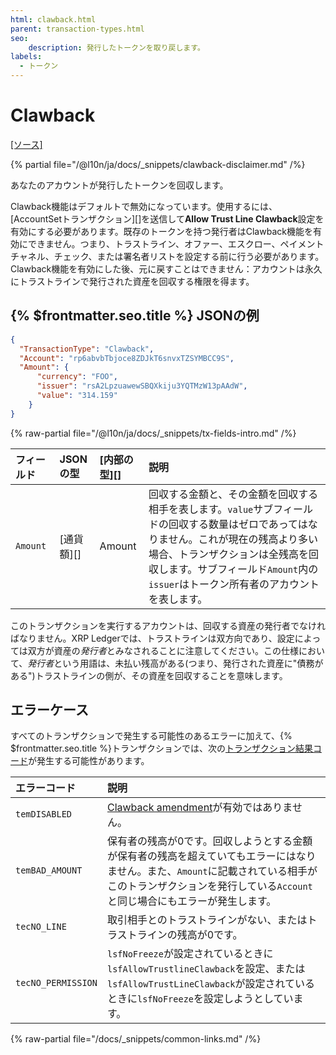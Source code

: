 ```yaml
---
html: clawback.html
parent: transaction-types.html
seo:
    description: 発行したトークンを取り戻します。
labels:
  - トークン
---
```

# Clawback

[[ソース]](https://github.com/XRPLF/rippled/blob/master/src/ripple/app/tx/impl/Clawback.cpp "ソース")

{% partial file="/@l10n/ja/docs/_snippets/clawback-disclaimer.md" /%}

あなたのアカウントが発行したトークンを回収します。

Clawback機能はデフォルトで無効になっています。使用するには、[AccountSetトランザクション][]を送信して**Allow Trust Line Clawback**設定を有効にする必要があります。既存のトークンを持つ発行者はClawback機能を有効にできません。つまり、トラストライン、オファー、エスクロー、ペイメントチャネル、チェック、または署名者リストを設定する前に行う必要があります。Clawback機能を有効にした後、元に戻すことはできません：アカウントは永久にトラストラインで発行された資産を回収する権限を得ます。

## {% $frontmatter.seo.title %} JSONの例

```json
{
  "TransactionType": "Clawback",
  "Account": "rp6abvbTbjoce8ZDJkT6snvxTZSYMBCC9S",
  "Amount": {
      "currency": "FOO",
      "issuer": "rsA2LpzuawewSBQXkiju3YQTMzW13pAAdW",
      "value": "314.159"
    }
}
```

{% raw-partial file="/@l10n/ja/docs/_snippets/tx-fields-intro.md" /%}

| フィールド　         | JSONの型   | [内部の型][] | 説明       |
|:-------------------|:----------|:------------|:----------|
| `Amount`           | [通貨額][] | Amount      | 回収する金額と、その金額を回収する相手を表します。`value`サブフィールドの回収する数量はゼロであってはなりません。これが現在の残高より多い場合、トランザクションは全残高を回収します。サブフィールド`Amount`内の`issuer`はトークン所有者のアカウントを表します。|

このトランザクションを実行するアカウントは、回収する資産の発行者でなければなりません。XRP Ledgerでは、トラストラインは双方向であり、設定によっては双方が資産の*発行者*とみなされることに注意してください。この仕様において、*発行者*という用語は、未払い残高がある(つまり、発行された資産に"債務がある")トラストラインの側が、その資産を回収することを意味します。


## エラーケース

すべてのトランザクションで発生する可能性のあるエラーに加えて、{% $frontmatter.seo.title %}トランザクションでは、次の[トランザクション結果コード](../transaction-results/index.md)が発生する可能性があります。

| エラーコード | 説明 |
|:-----------|:------------|
| `temDISABLED` | [Clawback amendment](/resources/known-amendments.md#clawback)が有効ではありません。 |
| `temBAD_AMOUNT` | 保有者の残高が0です。回収しようとする金額が保有者の残高を超えていてもエラーにはなりません。また、`Amount`に記載されている相手がこのトランザクションを発行している`Account`と同じ場合にもエラーが発生します。 |
| `tecNO_LINE` | 取引相手とのトラストラインがない、またはトラストラインの残高が0です。 |
| `tecNO_PERMISSION` | `lsfNoFreeze`が設定されているときに`lsfAllowTrustlineClawback`を設定、または`lsfAllowTrustLineClawback`が設定されているときに`lsfNoFreeze`を設定しようとしています。 |

{% raw-partial file="/docs/_snippets/common-links.md" /%}
